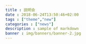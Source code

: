 ```yaml
---
title : 説明会
date : 2018-06-24T13:50:46+02:00
tags : ["theme","new"]
categories : ["news"]
description : sample of markdown
banner : img/banners/banner-2.jpg
---
```

